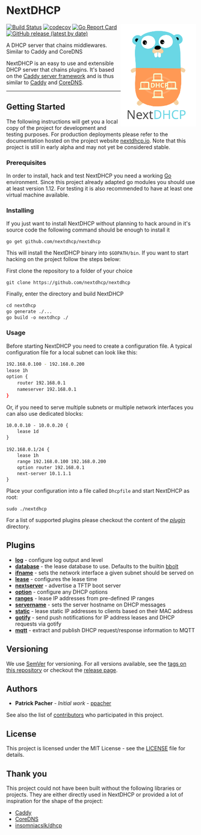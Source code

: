 
# NextDHCP

<img src="./assets/nextdhcp-logo.svg" align="right" width="200" alt="NextDHCP">

[![Build Status](https://travis-ci.com/nextdhcp/nextdhcp.svg?branch=master)](https://travis-ci.com/nextdhcp/nextdhcp)
[![codecov](https://codecov.io/gh/ppacher/dhcp-ng/branch/master/graph/badge.svg)](https://codecov.io/gh/nextdhcp/nextdhcp)
[![Go Report Card](https://goreportcard.com/badge/github.com/nextdhcp/nextdhcp)](https://goreportcard.com/report/github.com/nextdhcp/nextdhcp)
[![GitHub release (latest by date)](https://img.shields.io/github/v/release/nextdhcp/nextdhcp)](https://github.com/nextdhcp/nextdhcp/releases)

A DHCP server that chains middlewares. Similar to Caddy and CoreDNS

NextDHCP is an easy to use and extensible DHCP server that chains plugins. It's based on the [Caddy server framework](https://github.com/caddyserver/caddy/) and is thus similar to [Caddy](https://caddyserver.com/) and [CoreDNS](https://coredns.io/). 

<hr color="#6ad7e5">

## Getting Started

The following instructions will get you a local copy of the project for development and testing purposes. For production deployments please refer to the documentation hosted on the project website [nextdhcp.io](https://nextdhcp.io). Note that this project is still in early alpha and may not yet be considered stable.

### Prerequisites

In order to install, hack and test NextDHCP you need a working [Go](https://golang.org) environment. Since this project already adapted go modules you should use at least version 1.12. For testing it is also recommended to have
at least one virtual machine available. 

### Installing

If you just want to install NextDHCP without planning to hack around in it's source code the following command should be enough to install it

```
go get github.com/nextdhcp/nextdhcp
```

This will install the NextDHCP binary into `$GOPATH/bin`. If you want to start hacking on the project follow the steps below:

First clone the repository to a folder of your choice

```
git clone https://github.com/nextdhcp/nextdhcp
```

Finally, enter the directory and build NextDHCP

```
cd nextdhcp
go generate ./...
go build -o nextdhcp ./
```

### Usage

Before starting NextDHCP you need to create a configuration file. A typical configuration file for a local subnet can look like this:

```bash
192.168.0.100 - 192.168.0.200
lease 1h
option {
    router 192.168.0.1
    nameserver 192.168.0.1
}
```

Or, if you need to serve multiple subnets or multiple network interfaces you can also use dedicated blocks:

```
10.0.0.10 - 10.0.0.20 {
    lease 1d
}

192.168.0.1/24 {
    lease 1h
    range 192.168.0.100 192.168.0.200
    option router 192.168.0.1
    next-server 10.1.1.1
}
```

Place your configuration into a file called `Dhcpfile` and  start NextDHCP as root:

```
sudo ./nextdhcp 
```

For a list of supported plugins please checkout the content of the [*plugin*](./plugin) directory.

## Plugins

- [**log**](./plugin/log) - configure log output and level
- [**database**](./plugin/database) - the lease database to use. Defaults to the builtin [bbolt](https://github.com/etcd-io/bbolt)
- [**ifname**](./plugin/ifname) - sets the network interface a given subnet should be served on
- [**lease**](./plugin/lease) - configures the lease time
- [**nextserver**](./plugin/nextserver) - advertise a TFTP boot server
- [**option**](./plugin/option) - configure any DHCP options
- [**ranges**](./plugin/ranges) - lease IP addresses from pre-defined IP ranges
- [**servername**](./plugin/servername) - sets the server hostname on DHCP messages
- [**static**](./plugin/static) - lease static IP addresses to clients based on their MAC address
- [**gotify**](./plugin/gotify) - send push notifications for IP address leases and DHCP requests via gotify
- [**mqtt**](./plugin/mqtt) - extract and publish DHCP request/response information to MQTT

## Versioning

We use [SemVer](http://semver.org/) for versioning. For all versions available, see the [tags on this repository](https://github.com/nextdhcp/nextdhcp/tags) or checkout the [release page](https://github.com/nextdhcp/nextdhcp/releases).

## Authors

* **Patrick Pacher** - *Initial work* - [ppacher](https://github.com/ppacher)

See also the list of [contributors](https://github.com/nextdhcp/nextdhcp/graphs/contributors) who participated in this project.

## License

This project is licensed under the MIT License - see the [LICENSE](LICENSE) file for details.

## Thank you

This project could not have been built without the following libraries or projects. They are either directly used in NextDHCP or provided a lot of inspiration for the shape of the project:

- [Caddy](https://caddyserver.com)
- [CoreDNS](https://coredns.io)
- [insomniacslk/dhcp](https://github.com/insomniacslk/dhcp)
